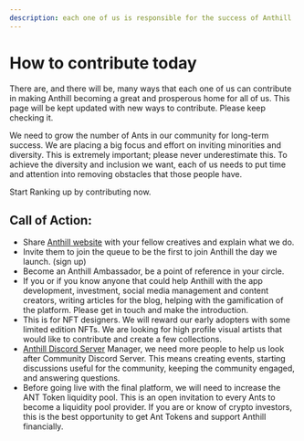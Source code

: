 ```yaml
---
description: each one of us is responsible for the success of Anthill
---
```


# How to contribute today

There are, and there will be, many ways that each one of us can contribute in making Anthill becoming a great and prosperous home for all of us. This page will be kept updated with new ways to contribute. Please keep checking it.

We need to grow the number of Ants in our community for long-term success. We are placing a big focus and effort on inviting minorities and diversity. This is extremely important; please never underestimate this. To achieve the diversity and inclusion we want, each of us needs to put time and attention into removing obstacles that those people have.

Start Ranking up by contributing now.

## Call of Action:&#x20;

* Share [Anthill website](https://anthill.community) with your fellow creatives and explain what we do.&#x20;
* Invite them to join the queue to be the first to join Anthill the day we launch. (sign up)&#x20;
* Become an Anthill Ambassador, be a point of reference in your circle.&#x20;
* If you or if you know anyone that could help Anthill with the app development, investment, social media management and content creators, writing articles for the blog, helping with the gamification of the platform. Please get in touch and make the introduction.&#x20;
* This is for NFT designers. We will reward our early adopters with some limited edition NFTs. We are looking for high profile visual artists that would like to contribute and create a few collections.&#x20;
* [Anthill Discord Server](https://discord.gg/pv2RZk9UGc) Manager, we need more people to help us look after Community Discord Server. This means creating events, starting discussions useful for the community, keeping the community engaged, and answering questions.
* Before going live with the final platform, we will need to increase the ANT Token liquidity pool. This is an open invitation to every Ants to become a liquidity pool provider. If you are or know of crypto investors, this is the best opportunity to get Ant Tokens and support Anthill financially.&#x20;
